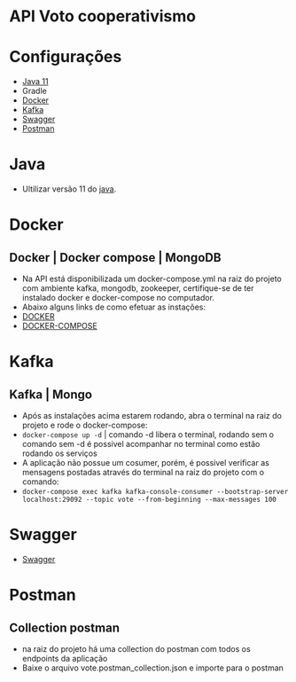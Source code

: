 # API Voto cooperativismo


# Configurações 
* [Java 11](#Java)
* Gradle
* [Docker](#Docker)
* [Kafka](#Kafka)
* [Swagger](#Swagger)
* [Postman](#Postman)

# Java
* Ultilizar versão 11 do [java](https://www.oracle.com/br/java/technologies/javase/jdk11-archive-downloads.html).

# Docker 
## Docker | Docker compose | MongoDB
* Na API está disponibilizada um docker-compose.yml na 
raiz do projeto com ambiente kafka, mongodb, zookeeper, 
certifique-se de ter instalado docker e docker-compose 
no computador.
* Abaixo alguns links de como efetuar as instações:
* [DOCKER](https://docs.docker.com/engine/install/ubuntu/)
* [DOCKER-COMPOSE](https://docs.docker.com/compose/install/)


# Kafka
## Kafka | Mongo
* Após as instalações acima estarem rodando, abra o terminal
na raiz do projeto e rode o docker-compose:
* `docker-compose up -d` | comando -d libera o terminal,
rodando sem o comando sem -d é possivel acompanhar no 
terminal como estão rodando os serviços
* A aplicação não possue um cosumer, porém, é possivel 
verificar as mensagens postadas através do terminal na 
raiz do projeto com o comando:
* `docker-compose exec kafka kafka-console-consumer --bootstrap-server localhost:29092 --topic vote --from-beginning --max-messages 100`

# Swagger
* [Swagger](http://localhost:9000/swagger-ui/)

# Postman
## Collection postman
* na raiz do projeto há uma collection do postman
com todos os endpoints da aplicação
* Baixe o arquivo vote.postman_collection.json 
e importe para o postman


